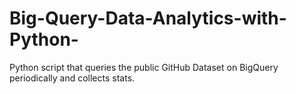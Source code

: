 # Big-Query-Data-Analytics-with-Python-
Python script that queries the public GitHub Dataset on BigQuery periodically and collects stats.

